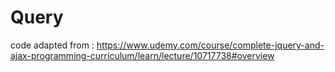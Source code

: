 # Query
code adapted from :
https://www.udemy.com/course/complete-jquery-and-ajax-programming-curriculum/learn/lecture/10717738#overview
